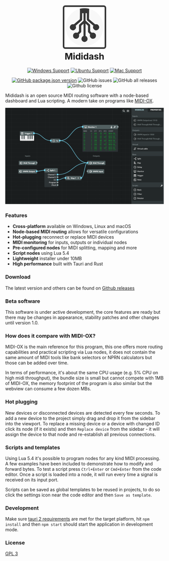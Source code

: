 <h1 align="center">
  <img src="src-tauri/icons/logo.svg" width="128" style="padding: 5px; background: #363636; border-radius: 8px" />
  <br>
  Mididash
  <br>
</h1>
<div align="center">

[![Windows Support](https://img.shields.io/badge/Windows-0078D6?style=for-the-badge&logo=windows&logoColor=white)](https://github.com/tiagolr/mididash/releases)
[![Ubuntu Support](https://img.shields.io/badge/Ubuntu-E95420?style=for-the-badge&logo=ubuntu&logoColor=white)](https://github.com/tiagolr/mididash/releases)
[![Mac Support](https://img.shields.io/badge/MACOS-adb8c5?style=for-the-badge&logo=macos&logoColor=white)](https://github.com/tiagolr/mididash/releases)

</div>
<div align="center">

[![GitHub package.json version](https://img.shields.io/github/package-json/v/tiagolr/mididash?color=%40&label=latest)](https://github.com/tiagolr/mididash/releases/latest)
![GitHub issues](https://img.shields.io/github/issues-raw/tiagolr/mididash)
![GitHub all releases](https://img.shields.io/github/downloads/tiagolr/mididash/total)
![Github license](https://img.shields.io/github/license/tiagolr/mididash)

</div>

Mididash is an open source MIDI routing software with a node-based dashboard and Lua scripting. A modern take on programs like [MIDI-OX](http://www.midiox.com).

![Screenshot](./src-assets/ss.png)

### Features

  * **Cross-platform** available on Windows, Linux and macOS
  * **Node-based MIDI routing** allows for versatile configurations
  * **Hot-plugging** reconnect or replace MIDI devices
  * **MIDI monitoring** for inputs, outputs or individual nodes
  * **Pre-configured nodes** for MIDI splitting, mapping and more
  * **Script nodes** using Lua 5.4
  * **Lightweight** installer under 10MB
  * **High performance** built with Tauri and Rust

### Download

The latest version and others can be found on [Github releases](https://github.com/tiagolr/mididash/releases)

### Beta software

This software is under active development, the core features are ready but there may be changes in appearance, stability patches and other changes until version 1.0.

### How does it compare with MIDI-OX?

MIDI-OX is the main reference for this program, this one offers more routing capabilities and practical scripting via Lua nodes, it does not contain the same amount of MIDI tools like bank selectors or NPRN calculators but those can be added over time.

In terms of performance, it's about the same CPU usage (e.g. 5% CPU on high midi throughput), the bundle size is small but cannot compete with 1MB of MIDI-OX, the memory footprint of the program is also similar but the webview can consume a few  dozen MBs.

### Hot plugging

New devices or disconnected devices are detected every few seconds. To add a new device to the project simply drag and drop it from the sidebar into the viewport. To replace a missing device or a device with changed ID click its node (if it exists) and then `Replace device` from the sidebar - it will assign the device to that node and re-establish all previous connections.

### Scripts and templates

Using Lua 5.4 it's possible to program nodes for any kind MIDI processing. A few examples have been included to demonstrate how to modify and forward bytes. To test a script press `Ctrl+Enter` or `Cmd+Enter` from the code editor. Once a script is loaded into a node, it will run every time a signal is received on its input port.

Scripts can be saved as global templates to be reused in projects, to do so
click the settings icon near the code editor and then `Save as template`.

### Development

Make sure [tauri 2 requirements](https://v2.tauri.app/start/prerequisites/) are met for the target platform, hit `npm install` and then `npm start` should start the application in development mode.

### License

[GPL 3](https://www.gnu.org/licenses/gpl-3.0.en.html)
